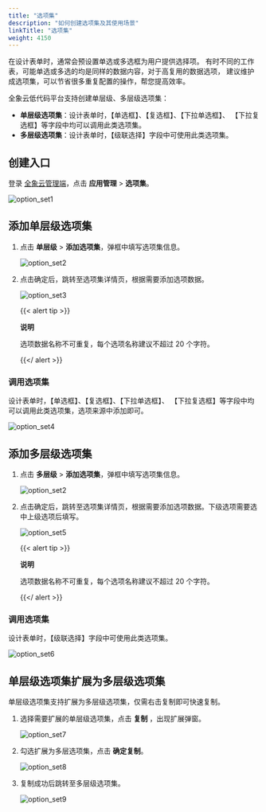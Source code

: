 ```yaml
---
title: "选项集"
description: "如何创建选项集及其使用场景"
linkTitle: "选项集"
weight: 4150
---
```


在设计表单时，通常会预设置单选或多选框为用户提供选择项。 有时不同的工作表，可能单选或多选的均是同样的数据内容，对于高复用的数据选项， 建议维护成选项集，可以节省很多重复配置的操作，帮您提高效率。

全象云低代码平台支持创建单层级、多层级选项集：

- **单层级选项集**：设计表单时，【单选框】、【复选框】、【下拉单选框】、 【下拉复选框】等字段中均可以调用此类选项集。
- **多层级选项集**：设计表单时，【级联选择】字段中可使用此类选项集。

## 创建入口

登录 [全象云管理端](https://portal.quanxiang.dev)，点击 **应用管理** > **选项集**。

![option_set1](/images/manual/option_set1.png)

## 添加单层级选项集

1. 点击 **单层级** > **添加选项集**，弹框中填写选项集信息。

   ![option_set2](/images/manual/option_set2.png)

2. 点击确定后，跳转至选项集详情页，根据需要添加选项数据。

   ![option_set3](/images/manual/option_set3.png)

   {{< alert tip >}}

   **说明**

   选项数据名称不可重复，每个选项名称建议不超过 20 个字符。

   {{</ alert >}}

### 调用选项集

设计表单时，【单选框】、【复选框】、【下拉单选框】、 【下拉复选框】等字段中均可以调用此类选项集，选项来源中添加即可。

![option_set4](/images/manual/option_set4.png)

## 添加多层级选项集

1. 点击 **多层级** > **添加选项集**，弹框中填写选项集信息。

   ![option_set2](/images/manual/option_set2.png)

2. 点击确定后，跳转至选项集详情页，根据需要添加选项数据。下级选项需要选中上级选项后填写。

   ![option_set5](/images/manual/option_set5.png)

   {{< alert tip >}}

   **说明**

   选项数据名称不可重复，每个选项名称建议不超过 20 个字符。

   {{</ alert >}}

### 调用选项集

设计表单时，【级联选择】字段中可使用此类选项集。

![option_set6](/images/manual/option_set6.png)

## 单层级选项集扩展为多层级选项集

单层级选项集支持扩展为多层级选项集，仅需右击复制即可快速复制。

1. 选择需要扩展的单层级选项集，点击 **复制** ，出现扩展弹窗。

   ![option_set7](/images/manual/option_set7.png)

2. 勾选扩展为多层选项集，点击 **确定复制**。

   ![option_set8](/images/manual/option_set8.png)

3. 复制成功后跳转至多层级选项集。

   ![option_set9](/images/manual/option_set9.png)

